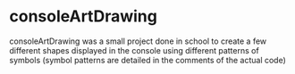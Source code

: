 # consoleArtDrawing
consoleArtDrawing was a small project done in school to create a few different shapes displayed in the console using different patterns of symbols (symbol patterns are detailed in the comments of the actual code)
